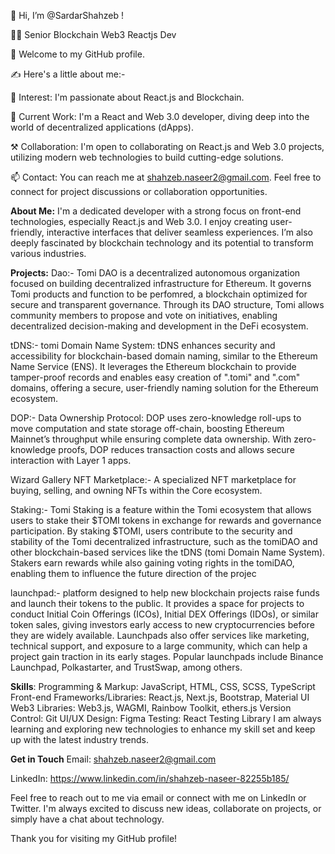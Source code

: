🙋 Hi, I’m @SardarShahzeb !

👨‍💼 Senior Blockchain Web3 Reactjs Dev

🤝 Welcome to my GitHub profile. 

✍ Here's a little about me:-

👀 Interest: I'm passionate about React.js and Blockchain.

🌱 Current Work: I'm a React and Web 3.0 developer, diving deep into the world of decentralized applications (dApps).

⚒️ Collaboration: I'm open to collaborating on React.js and Web 3.0 projects, utilizing modern web technologies to build cutting-edge solutions.

📫 Contact: You can reach me at shahzeb.naseer2@gmail.com. Feel free to connect for project discussions or collaboration opportunities.

**About Me:**
I'm a dedicated developer with a strong focus on front-end technologies, especially React.js and Web 3.0. I enjoy creating user-friendly, interactive interfaces that deliver seamless experiences. I’m also deeply fascinated by blockchain technology and its potential to transform various industries.

**Projects:**
Dao:- Tomi DAO is a decentralized autonomous organization focused on building decentralized infrastructure for Ethereum. It governs Tomi products and function to be perfomred, a blockchain optimized for secure and transparent governance. Through its DAO structure, Tomi allows community members to propose and vote on initiatives, enabling decentralized decision-making and development in the DeFi ecosystem.

tDNS:- tomi Domain Name System: tDNS enhances security and accessibility for blockchain-based domain naming, similar to the Ethereum Name Service (ENS). It leverages the Ethereum blockchain to provide tamper-proof records and enables easy creation of ".tomi" and ".com" domains, offering a secure, user-friendly naming solution for the Ethereum ecosystem.

DOP:- Data Ownership Protocol: DOP uses zero-knowledge roll-ups to move computation and state storage off-chain, boosting Ethereum Mainnet’s throughput while ensuring complete data ownership. With zero-knowledge proofs, DOP reduces transaction costs and allows secure interaction with Layer 1 apps.

Wizard Gallery NFT Marketplace:- A specialized NFT marketplace for buying, selling, and owning NFTs within the Core ecosystem.

Staking:- Tomi Staking is a feature within the Tomi ecosystem that allows users to stake their $TOMI tokens in exchange for rewards and governance participation. By staking $TOMI, users contribute to the security and stability of the Tomi decentralized infrastructure, such as the tomiDAO and other blockchain-based services like the tDNS (tomi Domain Name System). Stakers earn rewards while also gaining voting rights in the tomiDAO, enabling them to influence the future direction of the projec

launchpad:- platform designed to help new blockchain projects raise funds and launch their tokens to the public. It provides a space for projects to conduct Initial Coin Offerings (ICOs), Initial DEX Offerings (IDOs), or similar token sales, giving investors early access to new cryptocurrencies before they are widely available. Launchpads also offer services like marketing, technical support, and exposure to a large community, which can help a project gain traction in its early stages. Popular launchpads include Binance Launchpad, Polkastarter, and TrustSwap, among others.

**Skills**:
Programming & Markup: JavaScript, HTML, CSS, SCSS, TypeScript
Front-end Frameworks/Libraries: React.js, Next.js, Bootstrap, Material UI
Web3 Libraries: Web3.js, WAGMI, Rainbow Toolkit, ethers.js
Version Control: Git
UI/UX Design: Figma
Testing: React Testing Library
I am always learning and exploring new technologies to enhance my skill set and keep up with the latest industry trends.

**Get in Touch**
Email: shahzeb.naseer2@gmail.com

LinkedIn: https://www.linkedin.com/in/shahzeb-naseer-82255b185/

Feel free to reach out to me via email or connect with me on LinkedIn or Twitter. I'm always excited to discuss new ideas, collaborate on projects, or simply have a chat about technology.

Thank you for visiting my GitHub profile!
